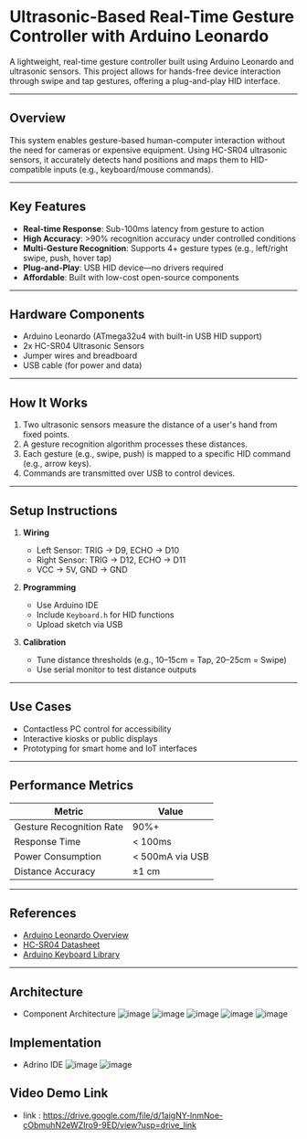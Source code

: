 # Ultrasonic-Based Real-Time Gesture Controller with Arduino Leonardo

A lightweight, real-time gesture controller built using Arduino Leonardo and ultrasonic sensors. This project allows for hands-free device interaction through swipe and tap gestures, offering a plug-and-play HID interface.

---

## Overview

This system enables gesture-based human-computer interaction without the need for cameras or expensive equipment. Using HC-SR04 ultrasonic sensors, it accurately detects hand positions and maps them to HID-compatible inputs (e.g., keyboard/mouse commands).

---

## Key Features

- **Real-time Response**: Sub-100ms latency from gesture to action
- **High Accuracy**: >90% recognition accuracy under controlled conditions
- **Multi-Gesture Recognition**: Supports 4+ gesture types (e.g., left/right swipe, push, hover tap)
- **Plug-and-Play**: USB HID device—no drivers required
- **Affordable**: Built with low-cost open-source components

---

## Hardware Components

- Arduino Leonardo (ATmega32u4 with built-in USB HID support)
- 2x HC-SR04 Ultrasonic Sensors
- Jumper wires and breadboard
- USB cable (for power and data)

---

## How It Works

1. Two ultrasonic sensors measure the distance of a user's hand from fixed points.
2. A gesture recognition algorithm processes these distances.
3. Each gesture (e.g., swipe, push) is mapped to a specific HID command (e.g., arrow keys).
4. Commands are transmitted over USB to control devices.

---

## Setup Instructions

1. **Wiring**
   - Left Sensor: TRIG -> D9, ECHO -> D10
   - Right Sensor: TRIG -> D12, ECHO -> D11
   - VCC -> 5V, GND -> GND

2. **Programming**
   - Use Arduino IDE
   - Include `Keyboard.h` for HID functions
   - Upload sketch via USB

3. **Calibration**
   - Tune distance thresholds (e.g., 10–15cm = Tap, 20–25cm = Swipe)
   - Use serial monitor to test distance outputs

---

## Use Cases

- Contactless PC control for accessibility
- Interactive kiosks or public displays
- Prototyping for smart home and IoT interfaces

---

## Performance Metrics

| Metric                    | Value                  |
|--------------------------|------------------------|
| Gesture Recognition Rate | 90%+                   |
| Response Time            | < 100ms                |
| Power Consumption        | < 500mA via USB        |
| Distance Accuracy        | ±1 cm                  |

---

## References

- [Arduino Leonardo Overview](https://www.arduino.cc/en/Main/ArduinoBoardLeonardo)
- [HC-SR04 Datasheet](https://components101.com/sensors/hc-sr04-ultrasonic-sensor)
- [Arduino Keyboard Library](https://www.arduino.cc/reference/en/language/functions/usb/keyboard/)

---

## Architecture 
- Component Architecture
  ![image](https://github.com/user-attachments/assets/f55b8de8-e3f1-49b5-b383-e29b4ec36495)
  ![image](https://github.com/user-attachments/assets/8a1e95fe-e10e-421b-9b40-bb3b7741e497)
   ![image](https://github.com/user-attachments/assets/c676ab2d-289f-41f5-a3ac-4811931e6a02)
  ![image](https://github.com/user-attachments/assets/0feffcff-165d-42cb-b555-01f1717973b0)
  ![image](https://github.com/user-attachments/assets/86c601f0-c9ec-465f-b122-30116c7c4591)

## Implementation
- Adrino IDE
  ![image](https://github.com/user-attachments/assets/a22288ce-6485-4369-bca5-dec7a159ce9a)
  ![image](https://github.com/user-attachments/assets/afd42b33-f71c-458e-bfdb-3c68f407277c)

## Video Demo Link 

- link : https://drive.google.com/file/d/1aigNY-lnmNoe-cObmuhN2eWZIro9-9ED/view?usp=drive_link
